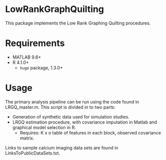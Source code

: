 # LowRankGraphQuilting

This package implements the Low Rank Graphing Quilting procedures. 

# Requirements
- MATLAB 9.6+
- R 4.1.0+
  - `huge` package, 1.3.0+

# Usage

The primary analysis pipeline can be run using the code found in LRGQ_master.m. This script is divided in to two parts:
- Generation of synthetic data used for simulation studies.
- LRGQ estimation procedure, with covariance imputation in Matlab and graphical model selection in R. 
    - Requires: K x o table of features in each block, observed covariance matrix.

Links to sample calcium imaging data sets are found in LinksToPublicDataSets.txt.
